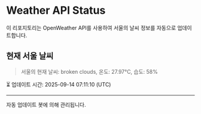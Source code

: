 
# Weather API Status

이 리포지토리는 OpenWeather API를 사용하여 서울의 날씨 정보를 자동으로 업데이트합니다.

## 현재 서울 날씨
> 서울의 현재 날씨: broken clouds, 온도: 27.97°C, 습도: 58%

⏳ 업데이트 시간: 2025-09-14 07:11:10 (UTC)

---
자동 업데이트 봇에 의해 관리됩니다.
